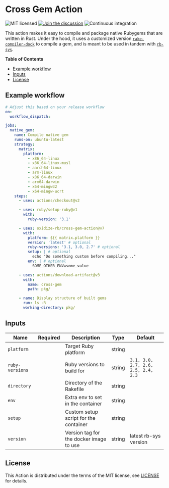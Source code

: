 # Cross Gem Action

![MIT licensed](https://img.shields.io/badge/license-MIT-blue.svg)
[![Join the discussion](https://img.shields.io/badge/slack-chat-blue.svg)](https://join.slack.com/t/oxidize-rb/shared_invite/zt-16zv5tqte-Vi7WfzxCesdo2TqF_RYBCw)
![Continuous integration](https://github.com/oxidize-rb/cross-gem-action/workflows/build-test/badge.svg)

This action makes it easy to compile and package native Rubygems that are written in Rust. Under the hood, it uses a customized version [`rake-compiler-dock`](https://github.com/rake-compiler/rake-compiler-dock) to compile a gem, and is meant to be used in tandem with [`rb-sys`](https://github.com/oxidize-rb/rb-sys).

**Table of Contents**

- [Example workflow](#example-workflow)
- [Inputs](#inputs)
- [License](#license)

## Example workflow

```yaml
# Adjust this based on your release workflow
on:
  workflow_dispatch:

jobs:
  native_gem:
    name: Compile native gem
    runs-on: ubuntu-latest
    strategy:
      matrix:
        platform:
          - x86_64-linux
          - x86_64-linux-musl
          - aarch64-linux
          - arm-linux
          - x86_64-darwin
          - arm64-darwin
          - x64-mingw32
          - x64-mingw-ucrt
    steps:
      - uses: actions/checkout@v2

      - uses: ruby/setup-ruby@v1
        with:
          ruby-version: '3.1'

      - uses: oxidize-rb/cross-gem-action@v7
        with:
          platform: ${{ matrix.platform }}
          version: 'latest' # optional
          ruby-versions: '3.1, 3.0, 2.7' # optional
          setup: | # optional
            echo "Do something custom before compiling..."
          env: | # optional
            SOME_OTHER_ENV=some_value

      - uses: actions/download-artifact@v3
        with:
          name: cross-gem
          path: pkg/

      - name: Display structure of built gems
        run: ls -R
        working-directory: pkg/
```

## Inputs

| Name            | Required | Description                             | Type   | Default                             |
| --------------- | :------: | --------------------------------------- | ------ | ----------------------------------- |
| `platform`      |          | Target Ruby platform                    | string |                                     |
| `ruby-versions` |          | Ruby versions to build for              | string | `3.1, 3.0, 2.7, 2.6, 2.5, 2.4, 2.3` |
| `directory`     |          | Directory of the Rakefile               | string |                                     |
| `env`           |          | Extra env to set in the container       | string |                                     |
| `setup`         |          | Custom setup script for the container   | string |                                     |
| `version`       |          | Version tag for the docker image to use | string | latest rb-sys version               |

## License

This Action is distributed under the terms of the MIT license, see [LICENSE](https://github.com/oxidize-rb/cross-gem-action/blob/master/LICENSE) for details.
